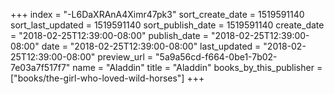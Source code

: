 +++
index = "-L6DaXRAnA4Ximr47pk3"
sort_create_date = 1519591140
sort_last_updated = 1519591140
sort_publish_date = 1519591140
create_date = "2018-02-25T12:39:00-08:00"
publish_date = "2018-02-25T12:39:00-08:00"
date = "2018-02-25T12:39:00-08:00"
last_updated = "2018-02-25T12:39:00-08:00"
preview_url = "5a9a56cd-f664-0be1-7b02-7e03a7f517f7"
name = "Aladdin"
title = "Aladdin"
books_by_this_publisher = ["books/the-girl-who-loved-wild-horses"]
+++
